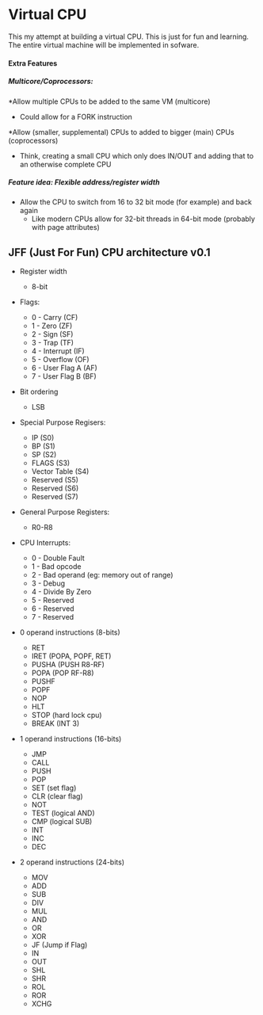 # Virtual CPU
This my attempt at building a virtual CPU.  This is just for fun and learning.
The entire virtual machine will be implemented in sofware.

#### Extra Features

##### Multicore/Coprocessors:
*Allow multiple CPUs to be added to the same VM (multicore)
  * Could allow for a FORK instruction

*Allow (smaller, supplemental) CPUs to added to bigger (main) CPUs (coprocessors)
  * Think, creating a small CPU which only does IN/OUT and
  adding that to an otherwise complete CPU

##### Feature idea: Flexible address/register width
* Allow the CPU to switch from 16 to 32 bit mode (for example) and back again
  * Like modern CPUs allow for 32-bit threads in 64-bit mode
  (probably with page attributes)

## JFF (Just For Fun) CPU architecture v0.1

* Register width
  * 8-bit

* Flags:
  * 0 - Carry (CF)
  * 1 - Zero (ZF)
  * 2 - Sign (SF)
  * 3 - Trap (TF)
  * 4 - Interrupt (IF)
  * 5 - Overflow (OF)
  * 6 - User Flag A (AF)
  * 7 - User Flag B (BF)

* Bit ordering
  * LSB

* Special Purpose Regisers:
  * IP (S0)
  * BP (S1)
  * SP (S2)
  * FLAGS (S3)
  * Vector Table (S4)
  * Reserved (S5)
  * Reserved (S6)
  * Reserved (S7)

* General Purpose Registers:
  * R0-R8

* CPU Interrupts:
  * 0 - Double Fault
  * 1 - Bad opcode
  * 2 - Bad operand (eg: memory out of range)
  * 3 - Debug
  * 4 - Divide By Zero
  * 5 - Reserved
  * 6 - Reserved
  * 7 - Reserved

* 0 operand instructions (8-bits)
  * RET
  * IRET (POPA, POPF, RET)
  * PUSHA (PUSH R8-RF)
  * POPA (POP RF-R8)
  * PUSHF
  * POPF
  * NOP
  * HLT
  * STOP (hard lock cpu)
  * BREAK (INT 3)

* 1 operand instructions (16-bits)
  * JMP
  * CALL
  * PUSH
  * POP
  * SET (set flag)
  * CLR (clear flag)
  * NOT
  * TEST (logical AND)
  * CMP (logical SUB)
  * INT
  * INC
  * DEC

* 2 operand instructions (24-bits)
  * MOV
  * ADD
  * SUB
  * DIV
  * MUL
  * AND
  * OR
  * XOR
  * JF (Jump if Flag)
  * IN
  * OUT
  * SHL
  * SHR
  * ROL
  * ROR
  * XCHG